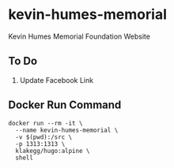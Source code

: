 # kevin-humes-memorial
Kevin Humes Memorial Foundation Website


## To Do
1. Update Facebook Link


## Docker Run Command

```
docker run --rm -it \
  --name kevin-humes-memorial \
  -v $(pwd):/src \
  -p 1313:1313 \
  klakegg/hugo:alpine \
  shell
  ```

